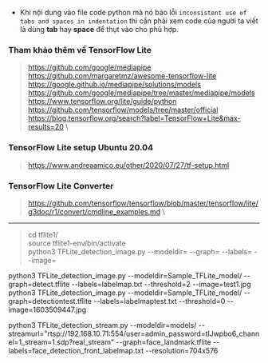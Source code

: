 - Khi nội dung vào file code python mà nó báo lỗi `inconsistent use of tabs and spaces in indentation` thì cần phải xem code của người ta viết là dùng **tab** hay **space** để thụt vào cho phù hợp.

### Tham khảo thêm về TensorFlow Lite
> https://github.com/google/mediapipe \
> https://github.com/margaretmz/awesome-tensorflow-lite \
> https://google.github.io/mediapipe/solutions/models \
> https://github.com/google/mediapipe/tree/master/mediapipe/models \
> https://www.tensorflow.org/lite/guide/python \
> https://github.com/tensorflow/models/tree/master/official \
> https://blog.tensorflow.org/search?label=TensorFlow+Lite&max-results=20 \


### TensorFlow Lite setup Ubuntu 20.04
> https://www.andreaamico.eu/other/2020/07/27/tf-setup.html

### TensorFlow Lite Converter
> https://github.com/tensorflow/tensorflow/blob/master/tensorflow/lite/g3doc/r1/convert/cmdline_examples.md \


-----------------------------------------------------------------------------------------------------------------
> cd tflite1/ \
> source tflite1-env/bin/activate \
> python3 TFLite_detection_image.py --modeldir= --graph= --labels=  --image=

python3 TFLite_detection_image.py --modeldir=Sample_TFLite_model/ --graph=detect.tflite --labels=labelmap.txt --threshold=2 --image=test1.jpg
python3 TFLite_detection_image.py --modeldir=Sample_TFLite_model/ --graph=detectiontest.tflite --labels=labelmaptest.txt --threshold=0 --image=1603509447.jpg 

python3 TFLite_detection_stream.py --modeldir=models/ --streamurl="rtsp://192.168.10.71:554/user=admin_password=tlJwpbo6_channel=1_stream=1.sdp?real_stream" --graph=face_landmark.tflite --labels=face_detection_front_labelmap.txt --resolution=704x576


